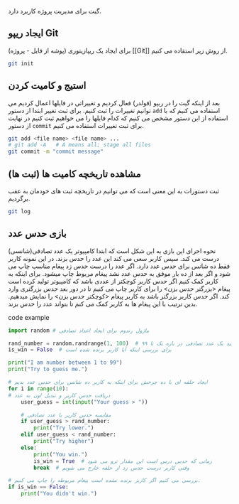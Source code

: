 گیت برای مدیریت پروژه کاربرد دارد. 
## ایجاد ریپو Git
برای ایجاد یک ریپازیتوری (پوشه از فایل - پروژه) [[Git]] از روش زیر استفاده می کنیم.


```bash
git init
```

## استیج و کامیت کردن
بعد از اینکه گیت را در ریپو (فولدر) فعال کردیم و تغییراتی در فایلها اعمال کردیم می توانیم تغییرات را ثبت کنیم.
برای ثبت تغییر ابتدا از دستور `add` استفاده می کنیم که با استفاده از این دستور مشخص می کنیم که کدام فایلها را می خواهیم ثبت کنیم در نهایت از دستور `commit` برای ثبت تغییرات استفاده می کنیم.

```bash
git add <file name> <file name> ...
# git add -A   # A means all; stage all files
git commit -m "commit message"
```

## مشاهده تاریخچه کامیت ها (ثبت ها)
ثبت دستورات به این معنی است که می توانیم در تاریخچه ثبت های خودمان به عقب برگردیم.

```bash
git log
```


## بازی حدس عدد
نحوه اجرای این بازی به این شکل است که ابتدا کامپیوتر یک عدد تصادفی(شانسی) درست می کند. سپس کاربر سعی می کند این عدد را حدس بزند. در این نمونه کاربر فقط ده شانس برای حدس عدد دارد. اگر عدد را درست حدس زد پیغام مناسب چاپ می شود و اگر بعد از ده بار موفق به حدس عدد نشد پیغام مربوط چاپ میشود.
برای اینکه به کاربر کمک کنیم اگر حدس کاربر کوچکتر از عددی باشد که کامپیوتر تولید کرده است پیغام <بزرگتر حدس بزن> را برای کاربر چاپ می کنیم تا در دور بعد حدس بزرگتری وارد کند. اگر حدس کاربر بزرگتر باشد به کاربر پیغام <کوچکتر حدس بزن> را نمایش میدهیم. بدین ترتیب با این پیغام ها به کاربر کمک می کنم تا بتواند عدد را حدس بزند.

code example
```python
import random # ماژول رندوم برای ایجاد اعداد تصادفی

rand_number = random.randrange(1, 100)  # تولید یک عدد تصادفی در بازه یک تا ۹۹
is_win = False  # برای بررسی اینکه آیا کاربر برنده شده است

print("I am number between 1 to 99")
print("Try to guess me.")

# ایجاد حلقه ای با ده چرخش برای اینکه به کاربر ده شانس برای حدس عدد بدیم
for i in range(10):
# دریافت حدس کاربر و تبدیل اون به عدد
    user_guess = int(input("Your guess > ")) 

    # مقایسه حدس کاربر با عدد تصادفی
    if user_guess > rand_number:
        print("Try lower.")
    elif user_guess < rand_number:
        print("Try higher")
    else:
        print("You win.")
        is_win = True  # زمانی که حدس درس است این مقدار ترو می شود
        break  # وقتی کاربر درست حدس زد از حلقه خارج می شویم

# بررسی می کنیم اگر کاربر برنده نشده است پیغام مربوطه را چاپ می کنیم.
if is_win == False:
    print("You didn't win.")
```








